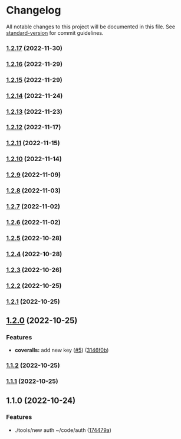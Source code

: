 # Changelog

All notable changes to this project will be documented in this file. See [standard-version](https://github.com/conventional-changelog/standard-version) for commit guidelines.

### [1.2.17](https://github.com/alexfalkowski/auth/compare/v1.2.16...v1.2.17) (2022-11-30)

### [1.2.16](https://github.com/alexfalkowski/auth/compare/v1.2.15...v1.2.16) (2022-11-29)

### [1.2.15](https://github.com/alexfalkowski/auth/compare/v1.2.14...v1.2.15) (2022-11-29)

### [1.2.14](https://github.com/alexfalkowski/auth/compare/v1.2.13...v1.2.14) (2022-11-24)

### [1.2.13](https://github.com/alexfalkowski/auth/compare/v1.2.12...v1.2.13) (2022-11-23)

### [1.2.12](https://github.com/alexfalkowski/auth/compare/v1.2.11...v1.2.12) (2022-11-17)

### [1.2.11](https://github.com/alexfalkowski/auth/compare/v1.2.10...v1.2.11) (2022-11-15)

### [1.2.10](https://github.com/alexfalkowski/auth/compare/v1.2.9...v1.2.10) (2022-11-14)

### [1.2.9](https://github.com/alexfalkowski/auth/compare/v1.2.8...v1.2.9) (2022-11-09)

### [1.2.8](https://github.com/alexfalkowski/auth/compare/v1.2.7...v1.2.8) (2022-11-03)

### [1.2.7](https://github.com/alexfalkowski/auth/compare/v1.2.6...v1.2.7) (2022-11-02)

### [1.2.6](https://github.com/alexfalkowski/auth/compare/v1.2.5...v1.2.6) (2022-11-02)

### [1.2.5](https://github.com/alexfalkowski/auth/compare/v1.2.4...v1.2.5) (2022-10-28)

### [1.2.4](https://github.com/alexfalkowski/auth/compare/v1.2.3...v1.2.4) (2022-10-28)

### [1.2.3](https://github.com/alexfalkowski/auth/compare/v1.2.2...v1.2.3) (2022-10-26)

### [1.2.2](https://github.com/alexfalkowski/auth/compare/v1.2.1...v1.2.2) (2022-10-25)

### [1.2.1](https://github.com/alexfalkowski/auth/compare/v1.2.0...v1.2.1) (2022-10-25)

## [1.2.0](https://github.com/alexfalkowski/auth/compare/v1.1.2...v1.2.0) (2022-10-25)


### Features

* **coveralls:** add new key ([#5](https://github.com/alexfalkowski/auth/issues/5)) ([3146f0b](https://github.com/alexfalkowski/auth/commit/3146f0be8ffb4a1c7fa4da140d409407a9b6c7dc))

### [1.1.2](https://github.com/alexfalkowski/auth/compare/v1.1.1...v1.1.2) (2022-10-25)

### [1.1.1](https://github.com/alexfalkowski/auth/compare/v1.1.0...v1.1.1) (2022-10-25)

## 1.1.0 (2022-10-24)


### Features

* ./tools/new auth ~/code/auth ([174479a](https://github.com/alexfalkowski/auth/commit/174479aed963539515d67802b4006b21a13591cb))
